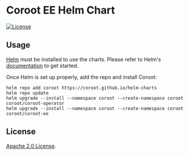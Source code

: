 # Coroot EE Helm Chart

[![License](https://img.shields.io/badge/License-Apache%202.0-blue.svg)](https://opensource.org/licenses/Apache-2.0)

## Usage

[Helm](https://helm.sh) must be installed to use the charts.
Please refer to Helm's [documentation](https://helm.sh/docs/) to get started.

Once Helm is set up properly, add the repo and install Coroot:

```console
helm repo add coroot https://coroot.github.io/helm-charts
helm repo update
helm upgrade --install --namespace coroot --create-namespace coroot coroot/coroot-operator
helm upgrade --install --namespace coroot --create-namespace coroot coroot/coroot-ee
```

## License

[Apache 2.0 License](https://github.com/coroot/helm-charts/blob/main/LICENSE).
